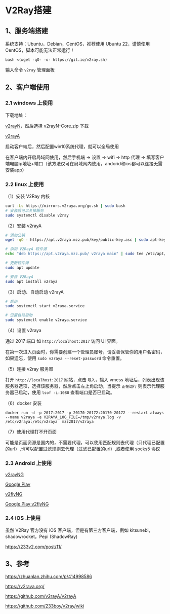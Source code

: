 # V2Ray搭建

## 1、服务端搭建

系统支持：Ubuntu，Debian，CentOS，推荐使用 Ubuntu 22，谨慎使用 CentOS，脚本可能无法正常运行！

```
bash <(wget -qO- -o- https://git.io/v2ray.sh)
```

输入命令 `v2ray` 管理面板

## 2、客户端使用

### 2.1 windows 上使用

下载地址：

[v2rayN](https://github.com/2dust/v2rayN/releases/latest)，然后选择 v2rayN-Core.zip 下载

[v2rayA](https://github.com/v2rayA/v2rayA/releases)

启动客户端后，然后配置win10系统代理，就可以全局使用

在客户端内开启局域网使用，然后手机端 -> 设置 -> wifi -> http 代理 -> 填写客户端电脑ip地址+端口（该方法仅可在局域网内使用，andorid和ios都可以连接无需安装app）

### 2.2 linux 上使用

（1）安装 V2Ray 内核

```sh
curl -Ls https://mirrors.v2raya.org/go.sh | sudo bash
# 安装后可以关掉服务
sudo systemctl disable v2ray
```

（2）安装 v2rayA

```sh
# 添加公钥
wget -qO - https://apt.v2raya.mzz.pub/key/public-key.asc | sudo apt-key add -

# 添加 V2RayA 软件源
echo "deb https://apt.v2raya.mzz.pub/ v2raya main" | sudo tee /etc/apt/sources.list.d/v2raya.list

# 更新软件源
sudo apt update

# 安装 V2RayA
sudo apt install v2raya
```

（3）启动、自动启动 v2rayA

```sh
# 启动
sudo systemctl start v2raya.service

# 设置自动启动
sudo systemctl enable v2raya.service
```

（4）设置 v2raya

通过 2017 端口 如 `http://localhost:2017` 访问 UI 界面。

在第一次进入页面时，你需要创建一个管理员账号，请妥善保管你的用户名密码，如果遗忘，使用 `sudo v2raya --reset-password` 命令重置。

（5）连接 v2ray 服务器

打开 `http://localhost:2017` 网站，点击 `导入`，输入 vmess 地址后，列表出现该服务器选项，选择该服务器，然后点击左上角启动，当提示 `正在运行` 则表示代理服务器已启动，使用 `lsof -i:1080` 查看端口是否已启动。

（6）docker 安装

```
docker run -d -p 2017:2017 -p 20170-20172:20170-20172 --restart always --name v2raya -e V2RAYA_LOG_FILE=/tmp/v2raya.log -v /etc/v2raya:/etc/v2raya  mzz2017/v2raya
```

（7）使用代理打不开页面

可能是页面资源是国内的，不需要代理，可以使用匹配规则去代理（只代理已配置的url）,也可以配置过滤规则去代理（过滤已配置的url）,或者使用 socks5 协议

### 2.3 Android 上使用

[v2rayNG](https://github.com/2dust/v2rayNG/releases)

[Google Play](https://play.google.com/store/apps/details?id=com.v2ray.ang)

[v2flyNG](https://github.com/2dust/v2flyNG/releases)

[Google Play v2flyNG](https://play.google.com/store/apps/details?id=com.v2ray.v2fly)

### 2.4 iOS 上使用

虽然 V2Ray 官方没有 iOS 客户端，但是有第三方客户端，例如 kitsunebi，shadowrocket，Pepi (ShadowRay)

https://233v2.com/post/11/

## 3、参考

https://zhuanlan.zhihu.com/p/414998586

https://v2raya.org/

https://github.com/v2rayA/v2rayA

https://github.com/233boy/v2ray/wiki